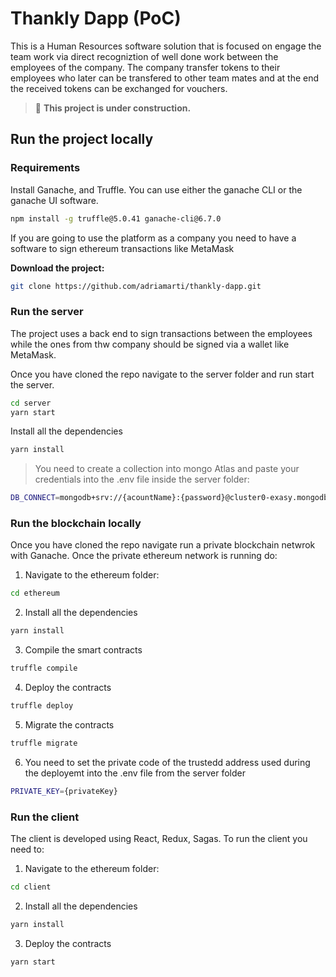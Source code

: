 # Thankly Dapp (PoC)
This is a Human Resources software solution that is focused on engage the team work via direct recogniztion of well done work between the employees of the company. The company transfer tokens to their employees who later can be transfered to other team mates and at the end the received tokens can be exchanged for vouchers.

> :construction_worker: **This project is under construction.**

## Run the project locally

### Requirements

Install Ganache, and Truffle. You can use either the ganache CLI or the ganache UI software.
```bash
npm install -g truffle@5.0.41 ganache-cli@6.7.0
```
If you are going to use the platform as a company you need to have a software to sign ethereum transactions like MetaMask

**Download the project:**
```bash
git clone https://github.com/adriamarti/thankly-dapp.git
```

### Run the server

The project uses a back end to sign transactions between the employees while the ones from thw company should be signed via a wallet like MetaMask.

Once you have cloned the repo navigate to the server folder and run start the server.

```bash
cd server
yarn start
```

Install all the dependencies
```bash
yarn install
```

> You need to create a collection into mongo Atlas and paste your credentials into the .env file inside the server folder:
```bash
DB_CONNECT=mongodb+srv://{acountName}:{password}@cluster0-exasy.mongodb.net/{collectionName}?retryWrites=true&w=majority
```

### Run the blockchain locally

Once you have cloned the repo navigate run a private blockchain netwrok with Ganache. Once the private ethereum network is running do:

1. Navigate to the ethereum folder:
```bash
cd ethereum
```
2. Install all the dependencies
```bash
yarn install
```
3. Compile the smart contracts
```bash
truffle compile
```
4. Deploy the contracts
```bash
truffle deploy
```
5. Migrate the contracts
```bash
truffle migrate
```
6. You need to set the private code of the trustedd address used during the deployemt into the .env file from the server folder
```bash
PRIVATE_KEY={privateKey}
```

### Run the client

The client is developed using React, Redux, Sagas. To run the client you need to:

1. Navigate to the ethereum folder:
```bash
cd client
```
2. Install all the dependencies
```bash
yarn install
```
3. Deploy the contracts
```bash
yarn start
```
